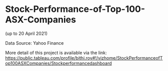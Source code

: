# Stock-Performance-of-Top-100-ASX-Companies
(up to 20 April 2021)

Data Source:
Yahoo Finance

More detail of this project is available via the link:
https://public.tableau.com/profile/bithi.roy#!/vizhome/StockPerformanceofTop100ASXCompanies/Stockperformancedashboard
